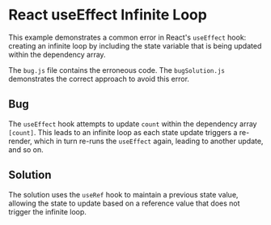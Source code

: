 # React useEffect Infinite Loop

This example demonstrates a common error in React's `useEffect` hook: creating an infinite loop by including the state variable that is being updated within the dependency array.

The `bug.js` file contains the erroneous code. The `bugSolution.js` demonstrates the correct approach to avoid this error.

## Bug
The `useEffect` hook attempts to update `count` within the dependency array `[count]`.  This leads to an infinite loop as each state update triggers a re-render, which in turn re-runs the `useEffect` again, leading to another update, and so on.

## Solution
The solution uses the `useRef` hook to maintain a previous state value, allowing the state to update based on a reference value that does not trigger the infinite loop.